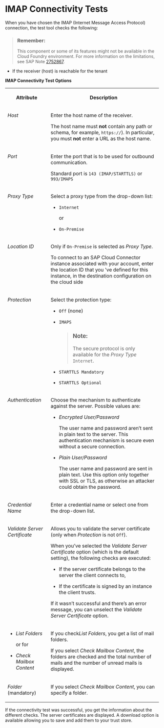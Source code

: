 <!-- loio44e8e8ed5cc84db5ba79578f61d4ad4a -->

# IMAP Connectivity Tests

When you have chosen the IMAP \(Internet Message Access Protocol\) connection, the test tool checks the following:

> ### Remember:  
> This component or some of its features might not be available in the Cloud Foundry environment. For more information on the limitations, see SAP Note [2752867](https://me.sap.com/notes/2752867).

-   If the receiver \(host\) is reachable for the tenant

**IMAP Connectivity Test Options**


<table>
<tr>
<th valign="top">

Attribute



</th>
<th valign="top">

Description



</th>
</tr>
<tr>
<td valign="top">

*Host* 



</td>
<td valign="top">

Enter the host name of the receiver.

The host name must **not** contain any path or schema, for example, `https://`\). In particular, you must **not** enter a URL as the host name.



</td>
</tr>
<tr>
<td valign="top">

*Port* 



</td>
<td valign="top">

Enter the port that is to be used for outbound communication.

Standard port is `143 (IMAP/STARTTLS)` or `993/IMAPS` 



</td>
</tr>
<tr>
<td valign="top">

*Proxy Type*



</td>
<td valign="top">

Select a proxy type from the drop-down list:

-   `Internet` 

    or

-   `On-Premise`



</td>
</tr>
<tr>
<td valign="top">

*Location ID*



</td>
<td valign="top">

Only if `On-Premise` is selected as *Proxy Type*.

To connect to an SAP Cloud Connector instance associated with your account, enter the location ID that you 've defined for this instance, in the destination configuration on the cloud side



</td>
</tr>
<tr>
<td valign="top">

*Protection* 



</td>
<td valign="top">

Select the protection type:

-   `Off` \(none\)

-   `IMAPS` 

    > ### Note:  
    > The secure protocol is only available for the *Proxy Type* `Internet`.

-   `STARTTLS Mandatory`
-   `STARTTLS Optional`



</td>
</tr>
<tr>
<td valign="top">

*Authentication* 



</td>
<td valign="top">

Choose the mechanism to authenticate against the server. Possible values are:

-   *Encrypted User/Password*

    The user name and password aren’t sent in plain text to the server. This authentication mechanism is secure even without a secure connection.

-   *Plain User/Password*

    The user name and password are sent in plain text. Use this option only together with SSL or TLS, as otherwise an attacker could obtain the password.




</td>
</tr>
<tr>
<td valign="top">

*Credential Name*



</td>
<td valign="top">

Enter a credential name or select one from the drop-down list.



</td>
</tr>
<tr>
<td valign="top">

*Validate Server Certificate* 



</td>
<td valign="top">

Allows you to validate the server certificate \(only when *Protection* is not `Off`\).

When you’ve selected the *Validate Server Certificate* option \(which is the default setting\), the following checks are executed:

-   If the server certificate belongs to the server the client connects to,

-   If the certificate is signed by an instance the client trusts.


If it wasn’t successful and there’s an error message, you can unselect the *Validate Server Certificate* option.



</td>
</tr>
<tr>
<td valign="top">

-   *List Folders*

    or for

-   *Check Mailbox Content*



</td>
<td valign="top">

If you check*List Folders*, you get a list of mail folders.

If you select *Check Mailbox Content*, the folders are checked and the total number of mails and the number of unread mails is displayed.



</td>
</tr>
<tr>
<td valign="top">

*Folder* \(mandatory\)



</td>
<td valign="top">

If you select *Check Mailbox Content*, you can specify a folder.



</td>
</tr>
</table>

If the connectivity test was successful, you get the information about the different checks. The server certificates are displayed. A download option is available allowing you to save and add them to your trust store.

